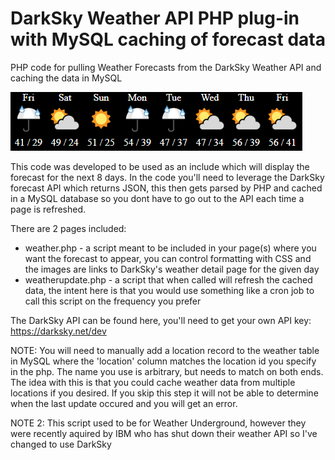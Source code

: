 # DarkSky Weather API PHP plug-in with MySQL caching of forecast data
PHP code for pulling Weather Forecasts from the DarkSky Weather API and caching the data in MySQL

![Example](Forecast-Example.PNG)

This code was developed to be used as an include which will display the forecast for the next 8 days.  In the code you'll need to leverage the DarkSky forecast API which returns JSON, this then gets parsed by PHP and cached in a MySQL database so you dont have to go out to the API each time a page is refreshed.

There are 2 pages included:
<ul>
    <li>weather.php - a script meant to be included in your page(s) where you want the forecast to appear, you can control formatting with CSS and the images are links to DarkSky's weather detail page for the given day</li>
    <li>weatherupdate.php - a script that when called will refresh the cached data, the intent here is that you would use something like a cron job to call this script on the frequency you prefer</li>
</ul>

The DarkSky API can be found here, you'll need to get your own API key:
https://darksky.net/dev

NOTE: You will need to manually add a location record to the weather table in MySQL where the 'location' column matches the location id you specify in the php.  The name you use is arbitrary, but needs to match on both ends.  The idea with this is that you could cache weather data from multiple locations if you desired.  If you skip this step it will not be able to determine when the last update occured and you will get an error.

NOTE 2: This script used to be for Weather Underground, however they were recently aquired by IBM who has shut down their weather API so I've changed to use DarkSky
